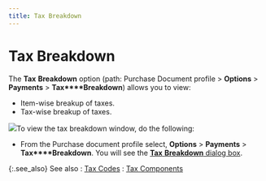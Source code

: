 ```yaml
---
title: Tax Breakdown
---
```


# Tax Breakdown


The **Tax** **Breakdown**  option (path: Purchase Document profile > **Options**  > **Payments** > **Tax****Breakdown**) allows you to view:

- Item-wise breakup  of taxes.
- Tax-wise breakup  of taxes.



![]({{site.pp_baseurl}}/img/steps.gif)To view the tax breakdown window, do the following:

- From the Purchase  document profile select, **Options**  > **Payments** > **Tax****Breakdown**. You will see the [**Tax** **Breakdown**  dialog box]({{site.pp_baseurl}}/misc/the_tax_breakdown_window_pur_con_options_payments_tax_breakdown.html).



{:.see_also}
See also
: [Tax  Codes]({{site.sc_chm}}/options/sales-tax/set-up-tax-codes-and-components/tax-code/tax_codes.html)
: [Tax  Components]({{site.sc_chm}}/options/sales-tax/set-up-tax-codes-and-components/tax-component/tax_components.html)

